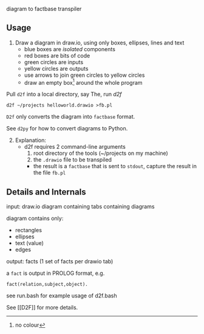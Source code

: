 diagram to factbase transpiler

## Usage
1. Draw a diagram in draw.io, using only boxes, ellipses, lines and text
	- blue boxes are *isolated* components
	- red boxes are bits of code
	- green circles are inputs
	- yellow circles are outputs
	- use arrows to join green circles to yellow circles
	- draw an empty box[^1] around the whole program

Pull `d2f` into a local directory, say 
The, run *d2f*
```
d2f ~/projects helloworld.drawio >fb.pl
```

`D2f` only converts the diagram into `factbase` format.

See `d2py` for how to convert diagrams to Python.

2. Explanation:
	- d2f requires 2 command-line arguments
		1. root directory of the tools (~/projects on my machine)
		2. the `.drawio` file to be transpiled
		- the result is a `factbase` that is sent to `stdout`, capture the result in the file `fb.pl`

[^1]: no colour

## Details and Internals

input: draw.io diagram containing tabs containing diagrams

diagram contains only:
- rectangles
- ellipses
- text (value)
- edges


output: facts (1 set of facts per drawio tab)


a `fact` is output in PROLOG format, e.g.
```
fact(relation,subject,object).
```

see run.bash for example usage of d2f.bash

See [[D2F]] for more details.


